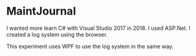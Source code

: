 ﻿# MaintJournal

I wanted more learn C# with Visual Studio 2017 in 2018. I used ASP.Net. I created a log system using the browser.

This experiment uses WPF to use the log system in the same way.


